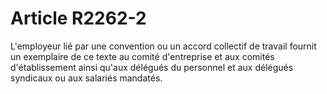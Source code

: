 # Article R2262-2

  
L'employeur lié par une convention ou un accord collectif de travail fournit un exemplaire de ce texte au comité d'entreprise et aux comités d'établissement ainsi qu'aux délégués du personnel et aux délégués syndicaux ou aux salariés mandatés.